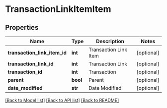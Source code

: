 # TransactionLinkItemItem

## Properties
Name | Type | Description | Notes
------------ | ------------- | ------------- | -------------
**transaction_link_item_id** | **int** | Transaction Link Item | [optional] 
**transaction_link_id** | **int** | Transaction Link | [optional] 
**transaction_id** | **int** | Transaction | [optional] 
**parent** | **bool** | Parent | [optional] 
**date_modified** | **str** | Date Modified | [optional] 

[[Back to Model list]](../README.md#documentation-for-models) [[Back to API list]](../README.md#documentation-for-api-endpoints) [[Back to README]](../README.md)


